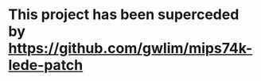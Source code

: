 This project has been superceded by https://github.com/gwlim/mips74k-lede-patch
=============================================================
